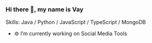 ### Hi there 👋, my name is Vay

Skills: Java / Python / JavaScript / TypeScript / MongoDB
- ⚙️ I’m currently working on Social Media Tools
